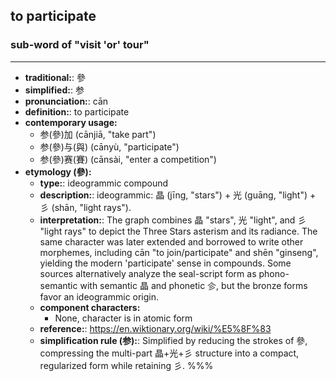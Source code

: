 ## to participate
### sub-word of "visit 'or' tour"
---
- **traditional:**: 參
- **simplified:**: 参
- **pronunciation:**: cān
- **definition:**: to participate
- **contemporary usage:**
  - 参(參)加 (cānjiā, "take part")
  - 参(參)与(與) (cānyù, "participate")
  - 参(參)赛(賽) (cānsài, "enter a competition")
- **etymology (參):**
  - **type:**: ideogrammic compound
  - **description:**: ideogrammic: 晶 (jīng, "stars") + 光 (guāng, "light") + 彡 (shān, "light rays").
  - **interpretation:**: The graph combines 晶 "stars", 光 "light", and 彡 "light rays" to depict the Three Stars asterism and its radiance. The same character was later extended and borrowed to write other morphemes, including cān "to join/participate" and shēn "ginseng", yielding the modern 'participate' sense in compounds. Some sources alternatively analyze the seal-script form as phono-semantic with semantic 晶 and phonetic 㐱, but the bronze forms favor an ideogrammic origin.
  - **component characters:**
    - None, character is in atomic form
  - **reference:**: https://en.wiktionary.org/wiki/%E5%8F%83
  - **simplification rule (参):**: Simplified by reducing the strokes of 參, compressing the multi-part 晶+光+彡 structure into a compact, regularized form while retaining 彡.
%%%
